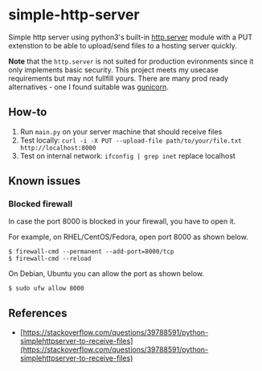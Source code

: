 # simple-http-server

Simple http server using python3's built-in [http.server](https://docs.python.org/3/library/http.server.html) module with a PUT extenstion to be able to upload/send files to a hosting server quickly.

**Note** that the `http.server` is not suited for production evironments since it only implements basic security. This project meets my usecase requirements but may not fullfill yours. There are many prod ready alternatives - one I found suitable was [gunicorn](https://gunicorn.org/).

## How-to

1) Run `main.py` on your server machine that should receive files
1) Test locally: `curl -i -X PUT --upload-file path/to/your/file.txt http://localhost:8000`
1) Test on internal network: `ifconfig | grep inet` replace localhost

## Known issues

### Blocked firewall

In case the port 8000 is blocked in your firewall, you have to open it. 

For example, on RHEL/CentOS/Fedora, open port 8000 as shown below.

```
$ firewall-cmd --permanent --add-port=8000/tcp
$ firewall-cmd --reload
```

On Debian, Ubuntu you can allow the port as shown below. 

`$ sudo ufw allow 8000`

## References

* [https://stackoverflow.com/questions/39788591/python-simplehttpserver-to-receive-files](https://stackoverflow.com/questions/39788591/python-simplehttpserver-to-receive-files)
